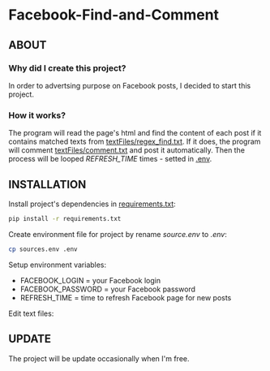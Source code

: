 # Facebook-Find-and-Comment
## ABOUT
### Why did I create this project?
In order to advertsing purpose on Facebook posts, I decided to start this project.
### How it works?
The program will read the page's html and find the content of each post if it contains matched texts from [textFiles/regex_find.txt](https://github.com/datdadev/Facebook-Find-and-Comment/blob/main/textFiles/regex_find.txt).
If it does, the program will comment [textFiles/comment.txt](https://github.com/datdadev/Facebook-Find-and-Comment/blob/main/textFiles/comment.txt) and post it automatically.
Then the process will be looped *REFRESH_TIME* times - setted in [.env](https://github.com/datdadev/Facebook-Find-and-Comment/blob/main/sources.env).
## INSTALLATION
Install project's dependencies in [requirements.txt](https://github.com/datdadev/Auto-Find-and-Comment/blob/main/requirements.txt):

```bash
pip install -r requirements.txt
```
Create environment file for project by rename *source.env* to *.env*:

```bash
cp sources.env .env
```
Setup environment variables:
- FACEBOOK_LOGIN = your Facebook login
- FACEBOOK_PASSWORD = your Facebook password
- REFRESH_TIME = time to refresh Facebook page for new posts

Edit text files:

## UPDATE
The project will be update occasionally when I'm free.
